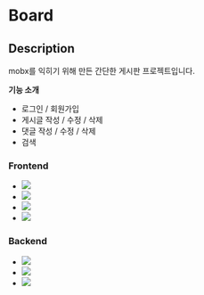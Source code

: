 # Board
## Description
mobx를 익히기 위해 만든 간단한 게시판 프로젝트입니다.

**기능 소개**
* 로그인 / 회원가입
* 게시글 작성 / 수정 / 삭제
* 댓글 작성 / 수정 / 삭제
* 검색
### Frontend
* <img src="https://img.shields.io/badge/React-61DAFB?style=flat&logo=React&logoColor=white"/> 
* <img src="https://img.shields.io/badge/MobX-FF9955?style=flat&logo=MobX&logoColor=white"/>  
* <img src="https://img.shields.io/badge/Express-000000?style=flat&logo=Express&logoColor=white"/>
* <img src="https://img.shields.io/badge/styled components-DB7093?style=flat&logo=styled-components&logoColor=white"/>
### Backend
* <img src="https://img.shields.io/badge/Node.js-339933?style=flat&logo=Node.js&logoColor=white"/>
* <img src="https://img.shields.io/badge/Express-000000?style=flat&logo=Express&logoColor=white"/>
* <img src="https://img.shields.io/badge/MySQL-4479A1?style=flat&logo=MySQL&logoColor=white"/>
